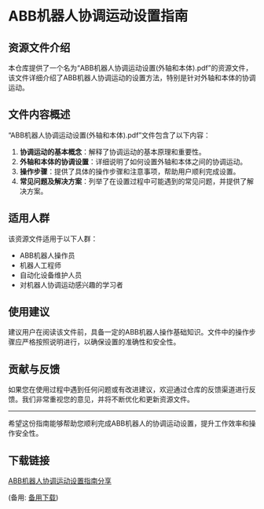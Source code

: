 # ABB机器人协调运动设置指南

## 资源文件介绍

本仓库提供了一个名为“ABB机器人协调运动设置(外轴和本体).pdf”的资源文件，该文件详细介绍了ABB机器人协调运动的设置方法，特别是针对外轴和本体的协调运动。

## 文件内容概述

“ABB机器人协调运动设置(外轴和本体).pdf”文件包含了以下内容：

1. **协调运动的基本概念**：解释了协调运动的基本原理和重要性。
2. **外轴和本体的协调设置**：详细说明了如何设置外轴和本体之间的协调运动。
3. **操作步骤**：提供了具体的操作步骤和注意事项，帮助用户顺利完成设置。
4. **常见问题及解决方案**：列举了在设置过程中可能遇到的常见问题，并提供了解决方案。

## 适用人群

该资源文件适用于以下人群：

- ABB机器人操作员
- 机器人工程师
- 自动化设备维护人员
- 对机器人协调运动感兴趣的学习者

## 使用建议

建议用户在阅读该文件前，具备一定的ABB机器人操作基础知识。文件中的操作步骤应严格按照说明进行，以确保设置的准确性和安全性。

## 贡献与反馈

如果您在使用过程中遇到任何问题或有改进建议，欢迎通过仓库的反馈渠道进行反馈。我们非常重视您的意见，并将不断优化和更新资源文件。

---

希望这份指南能够帮助您顺利完成ABB机器人的协调运动设置，提升工作效率和操作安全性。

## 下载链接
[ABB机器人协调运动设置指南分享](https://pan.quark.cn/s/f76b9e945743) 

(备用: [备用下载](https://pan.baidu.com/s/12ds-vXckiOv8XpWVeJ6zJw?pwd=1234))
